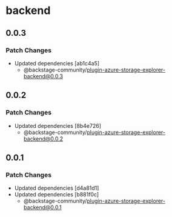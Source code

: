 # backend

## 0.0.3

### Patch Changes

- Updated dependencies [ab1c4a5]
  - @backstage-community/plugin-azure-storage-explorer-backend@0.0.3

## 0.0.2

### Patch Changes

- Updated dependencies [8b4e726]
  - @backstage-community/plugin-azure-storage-explorer-backend@0.0.2

## 0.0.1

### Patch Changes

- Updated dependencies [d4a81d1]
- Updated dependencies [b881f0c]
  - @backstage-community/plugin-azure-storage-explorer-backend@0.0.1
